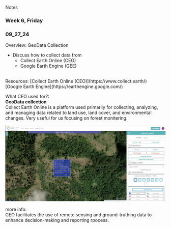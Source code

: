 Notes <br>
### Week 6, Friday
### 09_27_24

Overview: 
GeoData Collection <br>
- Discuss how to collect data from 
  - Collect Earth Online (CEO)
  - Google Earth Engine (GEE)
  
<br>
Resources: 
[Collect Earth Online (CEO)](https://www.collect.earth/)  <br>
[Google Earth Engine](https://earthengine.google.com/) <br>

What CEO used for?: <br> 
**GeoData collection** <br>
Collect Earth Online is a platform used primarily for collecting, analyzing, and managing data related to land use, land cover, and environmental changes. 
Very useful for us focusing on forest monitering. 

![GeoData Collection](GeoDataCollection.png)

more info: <br>
CEO facilitates the use of remote sensing and ground-truthing data to enhance decision-making and reporting rpocess. 


